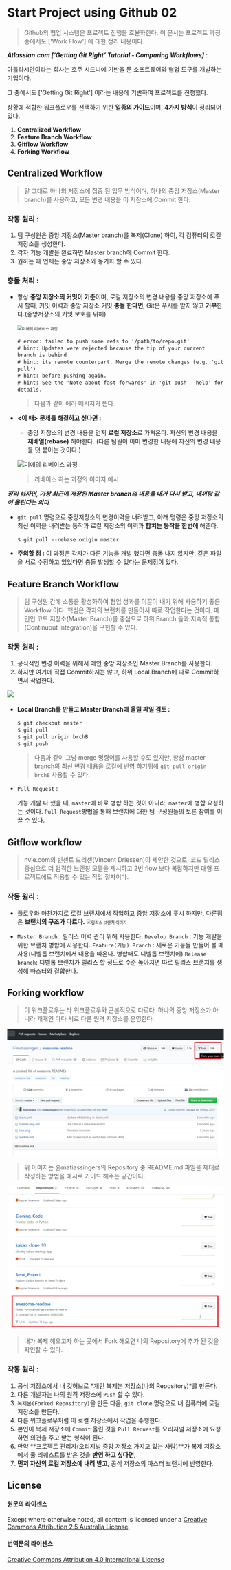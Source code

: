 # Start Project using Github 02

> Github의 협업 시스템은 프로젝트 진행을 효율화한다. 이 문서는 프로젝트 과정 중에서도 ['Work Flow'] 에 대한 정리 내용이다.



***Atlassian.com [‘Getting Git Right’ Tutorial - Comparing Workflows]*** :

아틀라시안이라는 회사는 호주 시드니에 기반을 둔 소프트웨어와 협업 도구를 개발하는 기업이다.

그 중에서도 ['Getting Git Right'] 이라는 내용에 기반하여 프로젝트를 진행했다.



상황에 적합한 워크플로우를 선택하기 위한 **일종의 가이드**이며, **4가지 방식**이 정리되어 있다.

1. **Centralized Workflow**
2. **Feature Branch Workflow**
3. **Gitflow Workflow**
4. **Forking Workflow**



## Centralized Workflow

> 말 그대로 하나의 저장소에 집중 된 업무 방식이며, 하나의 중앙 저장소(Master branch)를 사용하고, 모든 변경 내용을 이 저장소에 Commit 한다.



### 작동 원리 :

1. 팀 구성원은 중앙 저장소(Master branch)를 복제(Clone) 하여, 각 컴퓨터의 로컬 저장소를 생성한다.
2. 각자 기능 개발을 완료하면  Master branch에 Commit 한다.
3. 원하는 때 언제든 중앙 저장소와 동기화 할 수 있다.



### 충돌 처리 :

- 항상 **중앙 저장소의 커밋이 기준**이며, 로컬 저장소의 변경 내용을 중앙 저장소에 푸시 할때, 
  커밋 이력과 중앙 저장소 커밋 **충돌 한다면**, Git은 푸시를 받지 않고 **거부**한다.(중앙저장소의 커밋 보호를 위해)

  <img src="https://wac-cdn.atlassian.com/dam/jcr:52e2347e-b8e0-49ab-9530-5d1e9129198e/09.svg?cdnVersion=485" alt="미애의 리베이스 과정" style="zoom:67%;" />

  ```shell
  # error: failed to push some refs to '/path/to/repo.git'
  # hint: Updates were rejected because the tip of your current branch is behind
  # hint: its remote counterpart. Merge the remote changes (e.g. 'git pull')
  # hint: before pushing again.
  # hint: See the 'Note about fast-forwards' in 'git push --help' for details.
  ```

  > 다음과 같이 에러 메시지가 뜬다.



- **<이 때> 문제를 해결하고 싶다면 :**

  - 중앙 저장소의 변경 내용을 먼저 **로컬 저장소**로 가져온다. 자신의 변경 내용을 **재배열(rebase)** 해야한다.
    (다른 팀원이 이미 변경한 내용에 자신의 변경 내용을 덧 붙이는 것이다.)

    

  ![미애의 리베이스 과정](https://wac-cdn.atlassian.com/dam/jcr:25edd772-a30a-475a-a6ca-d1055ae61737/10.svg?cdnVersion=485)

  > 리베이스 하는 과정의 이미지 예시



***정리 하자면, 가장 최근에 저장된 Master branch의 내용을 내가 다시 받고, 내꺼랑 같이 올린다는 의미***



- `git pull` 명령으로 중앙저장소의 변경이력을 내려받고, 아래 명령은 중앙 저장소의 최신 이력을 내려받는 동작과 로컬 저장소의 이력과 **합치는 동작을 한번에** 해준다.

  ```shell
  $ git pull --rebase origin master
  ```

  

- **주의할 점 :** 이 과정은 각자가 다른 기능을 개발 했다면 충돌 나지 않지만, 같은 파일을 서로 수정하고 있었다면 충돌 발생할 수 있다는 문제점이 있다.



## Feature Branch Workflow

> 팀 구성원 간에 소통을 활성화하여 협업 성과를 이끌어 내기 위해 사용하기 좋은 Workflow 이다. 핵심은 각자의 브랜치를 만들어서 따로 작업한다는 것이다. 메인인 코드 저장소(Master Branch)를 중심으로 하위 Branch 들과 지속적 통합(Continuout Integration)을 구현할 수 있다.



### 작동 원리 :

1. 공식적인 변경 이력을 위해서 메인 중앙 저장소인 Master Branch를 사용한다.
2. 하지만 여기에 직접 Commit하지는 않고, 하위 Local Branch에 따로 Commit하면서 작업한다.

![](https://wac-cdn.atlassian.com/dam/jcr:09308632-38a3-4637-bba2-af2110629d56/07.svg?cdnVersion=485)

- **Local Branch를 만들고 Master Branch에 올릴 파일 검토 :**

  ```shell
  $ git checkout master
  $ git pull
  $ git pull origin brchB
  $ git push
  ```

  > 다음과 같이 그냥 merge 명령어를 사용할 수도 있지만, 항상 master branch의 최신 변경 내용을 로컬에 반영 하기위해 `git pull origin brchB` 사용할 수 있다.

  

- `Pull Request` : 

  기능 개발 다 했을 때, `master`에 바로 병합 하는 것이 아니라, `master`에 병합 요청하는 것이다.
  `Pull Request`방법을 통해 브랜치에 대한 팀 구성원들의 토론 참여를 이끌 수 있다.





## Gitflow workflow

>  nvie.com의 빈센트 드리센(Vincent Driessen)이 제안한 것으로, 코드 릴리스 중심으로 더 엄격한 브랜칭 모델을 제시하고 2번 flow 보다 복잡하지만 대형 프로젝트에도 적용할 수 있는 작업 절차이다.



### 작동 원리 :

- 플로우와 마찬가지로 로컬 브랜치에서 작업하고 중앙 저장소에 푸시 하지만, 다른점은 **브랜치의 구조가 다르다.** 
  <img src="https://wac-cdn.atlassian.com/dam/jcr:a9cea7b7-23c3-41a7-a4e0-affa053d9ea7/04%20(1).svg?cdnVersion=485" alt="릴리스 브랜치 이미지" style="zoom:67%;" />





- `Master Branch` : 릴리스 이력 관리 위해 사용한다.
  `Develop Branch` : 기능 개발을 위한 브랜치 병합에 사용한다.
  `Feature(기능) Branch` : 새로운 기능들 만들어 볼 때 사용(디벨롭 브랜치에서 내용을 따온다. 병합때도 디벨롭 브랜치에)
  `Release branch`: 디벨롭 브랜치가 릴리스 할 정도로 수준 높아지면 따로 릴리스 브랜치를 생성해 마스터와 결합한다.



## Forking workflow

>   이 워크플로우는 타 워크플로우와 근본적으로 다르다. 하나의 중앙 저장소가 아니라 개개인 마다 서로 다른 원격 저장소를 운영한다. 



![Forking00](https://github.com/dannylee93/Images/blob/master/Image%20Analysis%20A.I/Forking00.jpg?raw=true)

> 위 이미지는 @matiassingers의 Repository 중 README.md 파일을 제대로 작성하는 방법을 예시로 가이드 해주는 공간이다.



![Forking01](https://github.com/dannylee93/Images/blob/master/Image%20Analysis%20A.I/Forking01.jpg?raw=true)

> 내가 복제 해오고자 하는 곳에서 Fork 해오면 나의 Repository에 추가 된 것을 확인할 수 있다.



### 작동 원리 :

1. 공식 저장소에서 내 깃허브로 *개인 복제본 저장소(나의 Repository)*를 만든다. 
2. 다른 개발자는 나의 원격 저장소에 `Push` 할 수 있다. 
3. `복제본(Forked Repository)`을 만든 다음, `git clone` 명령으로 내 컴퓨터에 로컬 저장소를 만든다. 
4. 다른 워크플로우처럼 이 로컬 저장소에서 작업을 수행한다.
5. 본인이 복제 저장소에 `Commit` 올린 것을 `Pull Request`를 오리지널 저장소에 요청하면 의견을 주고 받는 형식이 된다.
6. 만약 **프로젝트 관리자(오리지널 중앙 저장소 가지고 있는 사람)**가 복제 저장소에서 풀 리퀘스트를 받은 것을 **반영 하고 싶다면**, 
7. **먼저 자신의 로컬 저장소에 내려 받고**, 공식 저장소의 마스터 브랜치에 반영한다.



## License

#### 원문의 라이센스

Except where otherwise noted, all content is licensed under a [Creative Commons Attribution 2.5 Australia License](https://creativecommons.org/licenses/by/2.5/au/).

#### 번역문의 라이센스

[Creative Commons Attribution 4.0 International License](https://creativecommons.org/licenses/by/4.0/)
